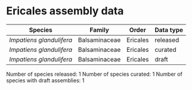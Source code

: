 # Ericales assembly data

| Species | Family | Order | Data type |
| -- | --- | --- | --- |
| *Impatiens glandulifera* | Balsaminaceae | Ericales | released |
| *Impatiens glandulifera* | Balsaminaceae | Ericales | curated |
| *Impatiens glandulifera* | Balsaminaceae | Ericales | draft |

Number of species released: 1
Number of species curated: 1
Number of species with draft assemblies: 1

